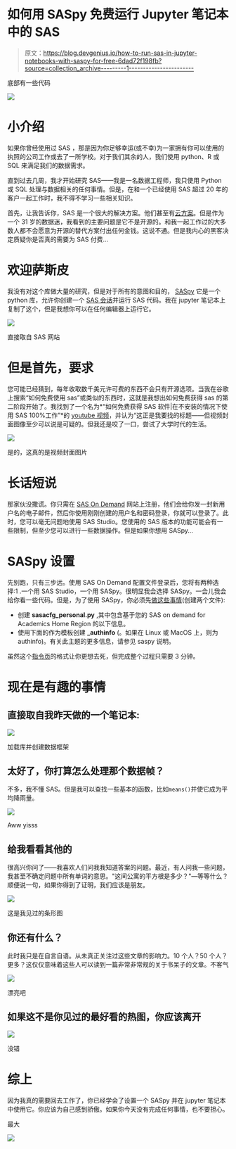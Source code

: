 # 如何用 SASpy 免费运行 Jupyter 笔记本中的 SAS

> 原文：<https://blog.devgenius.io/how-to-run-sas-in-jupyter-notebooks-with-saspy-for-free-6dad72f198fb?source=collection_archive---------1----------------------->

底部有一些代码

![](img/b3ae4a2d58fb1c7d124ec50f229adfa8.png)

# 小介绍

如果你曾经使用过 SAS ，那是因为你足够幸运(或不幸)为一家拥有你可以使用的执照的公司工作或去了一所学校。对于我们其余的人，我们使用 python、R 或 SQL 来满足我们的数据需求。

直到过去几周，我才开始研究 SAS——我是一名数据工程师，我只使用 Python 或 SQL 处理与数据相关的任何事情。但是，在和一个已经使用 SAS 超过 20 年的客户一起工作时，我不得不学习一些相关知识。

首先，让我告诉你，SAS 是一个很大的解决方案。他们甚至有[云方案](https://www.sas.com/en/whitepapers/mit-how-ai-changes-rules-111222.html?utm_source=google&utm_medium=cpc&utm_campaign=platform-us&utm_content=GMS-126091&keyword=%252Bsas+%252Bcloud+%252Bsoftware&matchtype=b&publisher=google&gclid=EAIaIQobChMI_6im-oag7AIVi4bACh18UAYcEAAYASAAEgJLiPD_BwE)。但是作为一个 31 岁的数据迷，我看到的主要问题是它不是开源的。和我一起工作过的大多数人都不会愿意为开源的替代方案付出任何金钱。这说不通。但是我内心的黑客决定质疑你是否真的需要为 SAS 付费…

# 欢迎萨斯皮

我没有对这个库做大量的研究，但是对于所有的意图和目的， [SASpy](https://support.sas.com/en/software/saspy.html) 它是一个 python 库，允许你创建一个 [SAS 会话](https://communities.sas.com/t5/Administration-and-Deployment/What-does-it-means-the-sas-session/td-p/202413)并运行 SAS 代码。我在 jupyter 笔记本上复制了这个，但是我想你可以在任何编辑器上运行它。

![](img/55a701e6d0374ec93008c29b70ba6547.png)

直接取自 SAS 网站

# 但是首先，要求

您可能已经猜到，每年收取数千美元许可费的东西不会只有开源选项。当我在谷歌上搜索“如何免费使用 sas”或类似的东西时，这就是我想出如何免费获得 sas 的第二阶段开始了。我找到了一个名为*“如何免费获得 SAS 软件|在不安装的情况下使用 SAS 100%工作”*的 [youtube 视频](https://www.youtube.com/watch?v=-LjE4aRz2qk)，并认为“这正是我要找的标题——但视频封面图像至少可以说是可疑的。但我还是咬了一口，尝试了大学时代的生活。

![](img/c679822afdeb0fc6a3b846bf4395beeb.png)

是的，这真的是视频封面图片

# 长话短说

那家伙没撒谎。你只需在 [SAS On Demand](https://www.sas.com/en_us/software/on-demand-for-academics.html) 网站上注册，他们会给你发一封新用户名的电子邮件，然后你使用刚刚创建的用户名和密码登录，你就可以登录了。此时，您可以毫无问题地使用 SAS Studio。您使用的 SAS 版本的功能可能会有一些限制，但至少您可以进行一些数据操作。但是如果你想用 SASpy…

# SASpy 设置

先别跑，只有三步远。使用 SAS On Demand 配置文件登录后，您将有两种选择:1 .一个用 SAS Studio，一个用 SASpy。很明显我会选择 SASpy。一会儿我会给你看一些代码。但是，为了使用 SASpy，你必须先[做这些事情](https://support.sas.com/ondemand/saspy.html)(创建两个文件):

*   创建 **sasacfg_personal.py** ,其中包含基于您的 SAS on demand for Academics Home Region 的以下信息。
*   使用下面的作为模板创建 **_authinfo** (。如果在 Linux 或 MacOS 上，则为 authinfo)。有关此主题的更多信息，请参见 saspy 说明。

虽然这个[指令页](https://support.sas.com/ondemand/saspy.html)的格式让你更想去死，但完成整个过程只需要 3 分钟。

# 现在是有趣的事情

## 直接取自我昨天做的一个笔记本:

![](img/74a81a3902ce7bacd0cb994b6bd0226e.png)

加载库并创建数据框架

## 太好了，你打算怎么处理那个数据帧？

不多，我不懂 SAS。但是我可以查找一些基本的函数，比如`means()`并使它成为平均降雨量。

![](img/3cc8cac68b3b1e5ea8aeb94b31e4e995.png)

Aww yisss

## 给我看看其他的

很高兴你问了——我喜欢人们问我我知道答案的问题。最近，有人问我一些问题，我甚至不确定问题中所有单词的意思。"这间公寓的平方根是多少？"—等等什么？顺便说一句，如果你得到了证明，我们应该是朋友。

![](img/d8d154f26d77e3aed417f254956c8273.png)

这是我见过的条形图

## 你还有什么？

此时我只是在自言自语。从未真正关注过这些文章的影响力。10 个人？50 个人？更多？这仅仅意味着这些人可以读到一篇非常非常规的关于书呆子的文章。不客气

![](img/aba72162bab4ed9e1f833a2819f5ee23.png)

漂亮吧

## 如果这不是你见过的最好看的热图，你应该离开

![](img/4c54379860362f21df7d6db1ee4ad635.png)

没错

# 综上

因为我真的需要回去工作了，你已经学会了设置一个 SASpy 并在 jupyter 笔记本中使用它。你应该为自己感到骄傲。如果你今天没有完成任何事情，也不要担心。

最大

[![](img/f0e8054c2c28c51cdbe634a049db49e5.png)](https://www.buymeacoffee.com/31yearoldmoron)